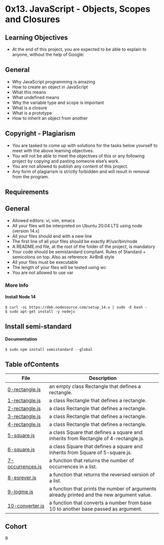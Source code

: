 # 0x13. JavaScript - Objects, Scopes and Closures
## Learning Objectives
- At the end of this project, you are expected to be able to explain to anyone, without the help of Google:

## General
- Why JavaScript programming is amazing
- How to create an object in JavaScript
- What this means
- What undefined means
- Why the variable type and scope is important
- What is a closure
- What is a prototype
- How to inherit an object from another

## Copyright - Plagiarism
- You are tasked to come up with solutions for the tasks below yourself to meet with the above learning objectives.
- You will not be able to meet the objectives of this or any following project by copying and pasting someone else’s work.
- You are not allowed to publish any content of this project.
- Any form of plagiarism is strictly forbidden and will result in removal from the program.

## Requirements

## General
- Allowed editors: vi, vim, emacs
- All your files will be interpreted on Ubuntu 20.04 LTS using node (version 14.x)
- All your files should end with a new line
- The first line of all your files should be exactly #!/usr/bin/node
- A README.md file, at the root of the folder of the project, is mandatory
- Your code should be semistandard compliant. Rules of Standard + semicolons on top. Also as reference: AirBnB style
- All your files must be executable
- The length of your files will be tested using wc
- You are not allowed to use var

### More Info
#### Install Node 14
```
$ curl -sL https://deb.nodesource.com/setup_14.x | sudo -E bash -
$ sudo apt-get install -y nodejs
```
## Install semi-standard
#### Documentation
```
$ sudo npm install semistandard --global
```

## Table ofContents 
File | Description
-----|------------
[0-rectangle.js](./0-rectangle.js) | an empty class Rectangle that defines a rectangle.
[1-rectangle.js](./1-rectangle.js) | a class Rectangle that defines a rectangle.
[2-rectangle.js](./2-rectangle.js) | a class Rectangle that defines a rectangle.
[3-rectangle.js](./3-rectangle.js) | a class Rectangle that defines a rectangle.
[4-rectangle.js](./4-rectangle.js) | a class Rectangle that defines a rectangle.
[5-square.js](./5-square.js) | a class Square that defines a square and inherits from Rectangle of 4-rectangle.js.
[6-square.js](./6-square.js) | a class Square that defines a square and inherits from Square of 5-square.js.
[7-occurrences.js](./7-occurrences.js) | a function that returns the number of occurrences in a list.
[8-esrever.js](./8-esrever.js) | a function that returns the reversed version of a list.
[9-logme.js](./9-logme.js) | a function that prints the number of arguments already printed and the new argument value.
[10-converter.js](./10-converter.js) | a function that converts a number from base 10 to another base passed as argument.

## Cohort
9

